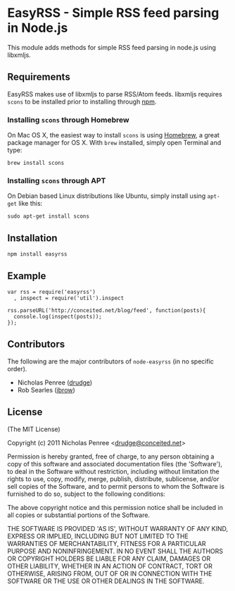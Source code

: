 #  EasyRSS - Simple RSS feed parsing in Node.js 
      
  This module adds methods for simple RSS feed parsing in node.js using libxmljs.

## Requirements

EasyRSS makes use of libxmljs to parse RSS/Atom feeds. libxmljs requires `scons` to be installed prior to installing through [npm](http://npmjs.org).

### Installing `scons` through Homebrew

On Mac OS X, the easiest way to install `scons` is using [Homebrew](http://mxcl.github.com/homebrew/), a great package manager for OS X. With `brew` installed, simply open Terminal and type:

    brew install scons


### Installing `scons` through APT

On Debian based Linux distributions like Ubuntu, simply install using `apt-get` like this:

    sudo apt-get install scons

## Installation

    npm install easyrss

## Example

```
var rss = require('easyrss')
  , inspect = require('util').inspect

rss.parseURL('http://conceited.net/blog/feed', function(posts){
  console.log(inspect(posts));
});
```

## Contributors

The following are the major contributors of `node-easyrss` (in no specific order).

  * Nicholas Penree ([drudge](http://github.com/drudge))
  * Rob Searles ([ibrow](http://github.com/ibrow))

## License 

(The MIT License)

Copyright (c) 2011 Nicholas Penree &lt;drudge@conceited.net&gt;

Permission is hereby granted, free of charge, to any person obtaining
a copy of this software and associated documentation files (the
'Software'), to deal in the Software without restriction, including
without limitation the rights to use, copy, modify, merge, publish,
distribute, sublicense, and/or sell copies of the Software, and to
permit persons to whom the Software is furnished to do so, subject to
the following conditions:

The above copyright notice and this permission notice shall be
included in all copies or substantial portions of the Software.

THE SOFTWARE IS PROVIDED 'AS IS', WITHOUT WARRANTY OF ANY KIND,
EXPRESS OR IMPLIED, INCLUDING BUT NOT LIMITED TO THE WARRANTIES OF
MERCHANTABILITY, FITNESS FOR A PARTICULAR PURPOSE AND NONINFRINGEMENT.
IN NO EVENT SHALL THE AUTHORS OR COPYRIGHT HOLDERS BE LIABLE FOR ANY
CLAIM, DAMAGES OR OTHER LIABILITY, WHETHER IN AN ACTION OF CONTRACT,
TORT OR OTHERWISE, ARISING FROM, OUT OF OR IN CONNECTION WITH THE
SOFTWARE OR THE USE OR OTHER DEALINGS IN THE SOFTWARE.


